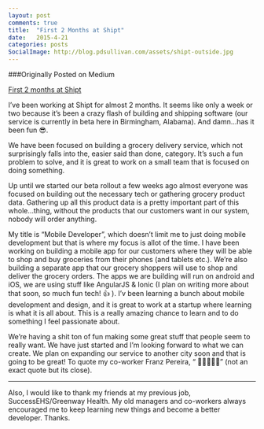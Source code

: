 ```yaml
---
layout: post
comments: true
title:  "First 2 Months at Shipt"
date:   2015-4-21
categories: posts
SocialImage: http://blog.pdsullivan.com/assets/shipt-outside.jpg
---
```


###Originally Posted on Medium

<script async src="https://static.medium.com/embed.js"></script>
<a class="m-story"  data-width="100%"  data-collapsed="true" href="https://medium.com/@pdsullivan/2-months-at-shipt-30033ba62995">
First 2 months at Shipt
</a>


I’ve been working at Shipt for almost 2 months. It seems like only a week or two because it’s been a crazy flash of building and shipping software (our service is currently in beta here in Birmingham, Alabama). And damn…has it been fun 😎.

We have been focused on building a grocery delivery service, which not surprisingly falls into the, easier said than done, category. It’s such a fun problem to solve, and it is great to work on a small team that is focused on doing something.

Up until we started our beta rollout a few weeks ago almost everyone was focused on building out the necessary tech or gathering grocery product data. Gathering up all this product data is a pretty important part of this whole…thing, without the products that our customers want in our system, nobody will order anything.

My title is “Mobile Developer”, which doesn’t limit me to just doing mobile development but that is where my focus is allot of the time. I have been working on building a mobile app for our customers where they will be able to shop and buy groceries from their phones (and tablets etc.). We’re also building a separate app that our grocery shoppers will use to shop and deliver the grocery orders. The apps we are building will run on android and iOS, we are using stuff like AngularJS & Ionic (I plan on writing more about that soon, so much fun tech! 👍 ). I’v been learning a bunch about mobile development and design, and it is great to work at a startup where learning is what it is all about. This is a really amazing chance to learn and to do something I feel passionate about.

We’re having a shit ton of fun making some great stuff that people seem to really want. We have just started and I’m looking forward to what we can create. We plan on expanding our service to another city soon and that is going to be great! To quote my co-worker Franz Pereira, “ 🚀🚀🚀🚀🚀” (not an exact quote but its close).
<hr/>

Also, I would like to thank my friends at my previous job, SuccessEHS/Greenway Health. My old managers and co-workers always encouraged me to keep learning new things and become a better developer. Thanks.